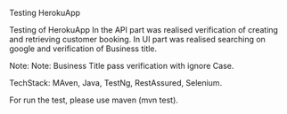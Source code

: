 Testing HerokuApp

Testing of HerokuApp In the API part was realised verification of creating and retrieving customer booking. 
In UI part was realised searching on google and verification of Business title.

Note: Note: Business Title pass verification with ignore Case.

TechStack: MAven, Java, TestNg, RestAssured, Selenium.

For run the test, please use maven (mvn test).
